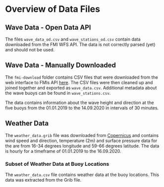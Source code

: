 # Overview of Data Files

## Wave Data - Open Data API
The files `wave_data_od.csv` and `wave_stations_od.csv` contain data downloaded from the FMI WFS API.
The data is not correctly parsed (yet) and should not be used.

## Wave Data - Manually Downloaded
The `fmi-download` folder contains CSV files that were downloaded from the web interface to FMIs API [here](https://en.ilmatieteenlaitos.fi/download-observations).
The CSV files were then cleaned up and joined together and exported as `wave_data.csv`.
Additional metadata about the wave buoys can be found in `wave_stations.csv`.

The data contains information about the wave height and direction at the five buoys from the 01.01.2019 to the 14.09.2020 in intervals of 30 minutes.

## Weather Data
The `weather_data.grib` file was downloaded from [Copernicus](https://cds.climate.copernicus.eu/cdsapp#!/dataset/reanalysis-era5-single-levels?tab=form) and contains wind speed and direction, temperature (2m) and surface pressure data for the are from 16-34 degrees longitude and 59-66 degrees latitude.
The data is hourly for a timeframe of 01.01.2019 to the 16.09.2020.

### Subset of Weather Data at Buoy Locations
The `weather_data.csv` file contains weather data at the buoy locations.
This data was extracted from the Grib file.